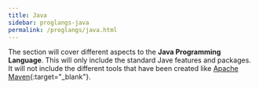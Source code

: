 ```yaml
---
title: Java
sidebar: proglangs-java
permalink: /proglangs/java.html
---
```


The section will cover different aspects to the **Java Programming Language**. This will only include the standard
Jave features and packages.  It will not include the different tools that have been created like [Apache
Maven](https://maven.apache.org/){:target="_blank"}.

